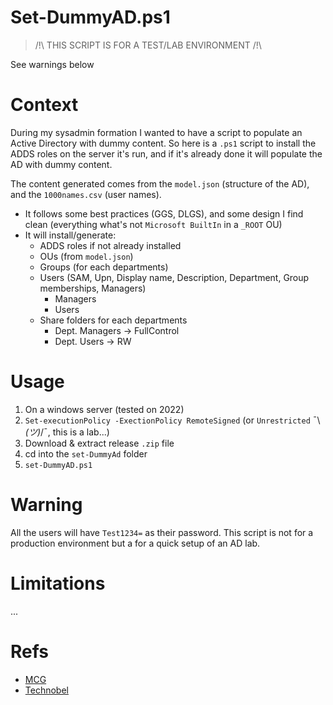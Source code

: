 # Set-DummyAD.ps1

> /!\ THIS SCRIPT IS FOR A TEST/LAB ENVIRONMENT /!\

See warnings below

# Context

During my sysadmin formation I wanted to have a script to populate an Active Directory with dummy content.
So here is a `.ps1` script to install the ADDS roles on the server it's run, and if it's already done it will populate the AD with dummy content. 

The content generated comes from the `model.json` (structure of the AD), and the `1000names.csv` (user names).
- It follows some best practices (GGS, DLGS), and some design I find clean (everything what's not `Microsoft BuiltIn` in a `_ROOT` OU)
- It will install/generate:
    - ADDS roles if not already installed
    - OUs (from `model.json`)
    - Groups (for each departments)
    - Users (SAM, Upn, Display name, Description, Department, Group memberships, Managers)
        - Managers
        - Users
    - Share folders for each departments 
        - Dept. Managers -> FullControl
        - Dept. Users -> RW


# Usage

1. On a windows server (tested on 2022)
2. `Set-executionPolicy -ExectionPolicy RemoteSigned` (or `Unrestricted` ¯\\_(ツ)_/¯, this is a lab...)
3. Download & extract release `.zip` file 
4. cd into the `set-DummyAd` folder
5. `set-DummyAD.ps1`

# Warning 

All the users will have `Test1234=` as their password.
This script is not for a production environment but a for a quick setup of an AD lab.

# Limitations

...

# Refs 

- [MCG](https://www.mcg.be/en)
- [Technobel](https://www.technobel.be/fr/)
